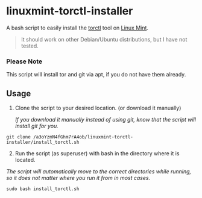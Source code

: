 # linuxmint-torctl-installer
A bash script to easily install the [torctl](https://github.com/BlackArch/torctl) tool on [Linux Mint](https://github.com/linuxmint). 

> It should work on other Debian/Ubuntu distributions, but I have not tested.

### Please Note
This script will install tor and git via apt, if you do not have them already.
## Usage
1. Clone the script to your desired location. (or download it manually)

   *If you download it manually instead of using git, know that the script will install git for you.*
```
git clone /a3oYzmN4fGhm7rA4ob/linuxmint-torctl-installer/install_torctl.sh
```

2. Run the script (as superuser) with bash in the directory where it is located.
   
  *The script will automatically move to the correct directories while running, so it does not matter where you run it from in most cases.*
```
sudo bash install_torctl.sh
```


